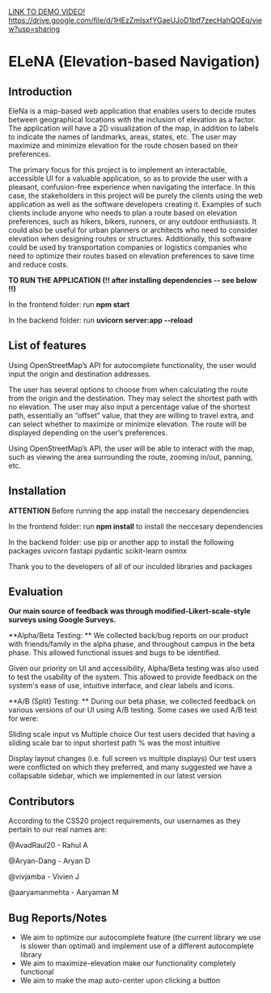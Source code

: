 [LINK TO DEMO VIDEO!]([url](https://drive.google.com/file/d/1HEzZmIsxfYGaeUJoD1btf7zecHahQOEq/view?usp=sharing))
https://drive.google.com/file/d/1HEzZmIsxfYGaeUJoD1btf7zecHahQOEq/view?usp=sharing

# ELeNA (Elevation-based Navigation)

## Introduction
EleNa is a map-based web application that enables users to decide routes between geographical locations with the inclusion of elevation as a factor. The application will have a 2D visualization of the map, in addition to labels to indicate the names of landmarks, areas, states, etc. The user may maximize and minimize elevation for the route chosen based on their preferences. 

The primary focus for this project is to implement an interactable, accessible UI for a valuable application, so as to provide the user with a pleasant, confusion-free experience when navigating the interface. In this case, the stakeholders in this project will be purely the clients using the web application as well as the software developers creating it. Examples of such clients include anyone who needs to plan a route based on elevation preferences, such as hikers, bikers, runners, or any outdoor enthusiasts. It could also be useful for urban planners or architects who need to consider elevation when designing routes or structures. Additionally, this software could be used by transportation companies or logistics companies who need to optimize their routes based on elevation preferences to save time and reduce costs.

**TO RUN THE APPLICATION (!! after installing dependencies -- see below !!)**

In the frontend folder: run **npm start** 

In the backend folder: run **uvicorn server:app --reload** 

## List of features

Using OpenStreetMap’s API for autocomplete functionality, the user would input the origin and destination addresses.

The user has several options to choose from when calculating the route from the origin and the destination. They may select the shortest path with no elevation. The user may also input a percentage value of the shortest path, essentially an “offset” value, that they are willing to travel extra, and can select whether to maximize or minimize elevation. The route will be displayed depending on the user’s preferences.

Using OpenStreetMap’s API, the user will be able to interact with the map, such as viewing the area surrounding the route, zooming in/out, panning, etc. 


## Installation
**ATTENTION** Before running the app install the neccesary dependencies

In the frontend folder: run **npm install** to install the neccesary dependencies

In the backend folder: use pip or another app to install the following packages
  uvicorn 
  fastapi 
  pydantic
  scikit-learn
  osmnx 

Thank you to the developers of all of our inculded libraries and packages

## Evaluation 
**Our main source of feedback was through modified-Likert-scale-style surveys using Google Surveys.**

**Alpha/Beta Testing: **
We collected back/bug reports on our product with friends/family in the alpha phase, and throughout campus in the beta phase. This allowed functional issues and bugs to be identified. 

Given our priority on UI and accessibility, Alpha/Beta testing was also used to test the usability of the system. This allowed to provide feedback on the system's ease of use, intuitive interface, and clear labels and icons. 

**A/B (Split) Testing: **
During our beta phase, we collected feedback on various versions of our UI using A/B testing. Some cases we used A/B test for were:

Sliding scale input vs Multiple choice
Our test users decided that having a sliding scale bar to input shortest path %  was the most intuitive

Display layout changes (i.e. full screen vs multiple displays) 
Our test users were conflicted on which they preferred, and many suggested we have a collapsable 
sidebar, which we implemented in our latest version	

## Contributors

According to the CS520 project requirements, our usernames as they pertain to our real names are:

@AvadRaul20 - Rahul A

@Aryan-Dang - Aryan D

@vivjamba - Vivien J

@aaryamanmehta - Aaryaman M

## Bug Reports/Notes

- We aim to optimize our autocomplete feature (the current library we use is slower than optimal) and implement use of a different autocomplete library
- We aim to maximize-elevation make our functionality completely functional
- We aim to make the map auto-center upon clicking a button
